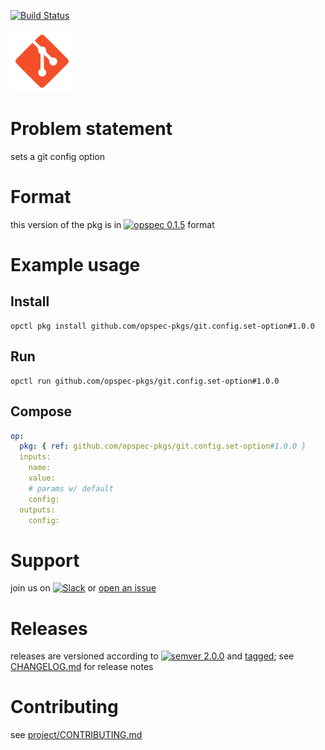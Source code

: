 [![Build Status](https://travis-ci.org/opspec-pkgs/git.config.set-option.svg?branch=master)](https://travis-ci.org/opspec-pkgs/git.config.set-option)

<img src="icon.svg" alt="icon" height="100px">

# Problem statement

sets a git config option

# Format

this version of the pkg is in [![opspec 0.1.5](https://img.shields.io/badge/opspec-0.1.5-brightgreen.svg?colorA=6b6b6b&colorB=fc16be)](https://opspec.io/0.1.5/packages.html) format

# Example usage

## Install

```shell
opctl pkg install github.com/opspec-pkgs/git.config.set-option#1.0.0
```

## Run

```
opctl run github.com/opspec-pkgs/git.config.set-option#1.0.0
```

## Compose

```yaml
op:
  pkg: { ref: github.com/opspec-pkgs/git.config.set-option#1.0.0 }
  inputs:
    name:
    value:
    # params w/ default
    config:
  outputs:
    config:
```

# Support

join us on
[![Slack](https://opspec-slackin.herokuapp.com/badge.svg)](https://opspec-slackin.herokuapp.com/)
or
[open an issue](https://github.com/opspec-pkgs/git.config.set-option/issues)

# Releases

releases are versioned according to
[![semver 2.0.0](https://img.shields.io/badge/semver-2.0.0-brightgreen.svg)](http://semver.org/spec/v2.0.0.html)
and [tagged](https://git-scm.com/book/en/v2/Git-Basics-Tagging); see
[CHANGELOG.md](CHANGELOG.md) for release notes

# Contributing

see
[project/CONTRIBUTING.md](https://github.com/opspec-pkgs/project/blob/master/CONTRIBUTING.md)
